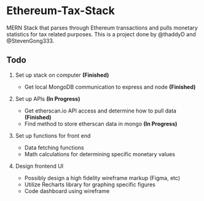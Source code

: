 # Ethereum-Tax-Stack

MERN Stack that parses through Ethereum transactions and pulls monetary statistics for tax related purposes. This is a project done by @thaddyD and @StevenGong333.

## Todo

1. Set up stack on computer **(Finished)**
    * Get local MongoDB communication to express and node **(Finished)**

2. Set up APIs **(In Progress)**
    * Get etherscan.io API access and determine how to pull data **(Finished)**
    * Find method to store etherscan data in mongo **(In Progress)**
   
3. Set up functions for front end
    * Data fetching functions
    * Math calculations for determining specific monetary values

4. Design frontend UI
    * Possibly design a high fidelity wireframe markup (Figma, etc)
    * Utilize Recharts library for graphing specific figures
    * Code dashboard using wireframe
